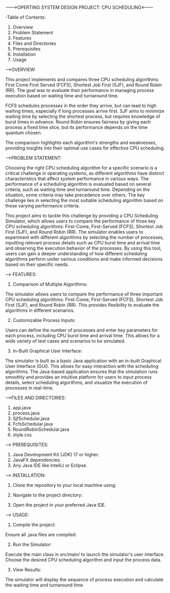 --->OPERTING SYSTEM DESIGN PROJECT: CPU SCHEDULING<---

-Table of Contents:

1. Overview
2. Problem Statement
3. Features
4. Files and Directories
5. Prerequisites 
6. Installation 
7. Usage


-->OVERVIEW:

This project implements and compares three CPU scheduling algorithms: First Come First Served (FCFS), Shortest Job First (SJF), and Round Robin (RR). The goal was to evaluate their performance in managing process execution based on waiting time and turnaround time.

FCFS schedules processes in the order they arrive, but can lead to high waiting times, especially if long processes arrive first. SJF aims to minimize waiting time by selecting the shortest process, but requires knowledge of burst times in advance. Round Robin ensures fairness by giving each process a fixed time slice, but its performance depends on the time quantum chosen.

The comparison highlights each algorithm's strengths and weaknesses, providing insights into their optimal use cases for effective CPU scheduling.

-->PROBLEM STATEMENT:

Choosing the right CPU scheduling algorithm for a specific scenario is a critical challenge in operating systems, as different algorithms have distinct characteristics that affect system performance in various ways. The performance of a scheduling algorithm is evaluated based on several criteria, such as waiting time and turnaround time. Depending on the situation, some criteria may take precedence over others. The key challenge lies in selecting the most suitable scheduling algorithm based on these varying performance criteria.

This project aims to tackle this challenge by providing a CPU Scheduling Simulator, which allows users to compare the performance of three key CPU scheduling algorithms: First-Come, First-Served (FCFS), Shortest Job First (SJF), and Round Robin (RR). The simulator enables users to experiment with different algorithms by selecting the number of processes, inputting relevant process details such as CPU burst time and arrival time and observing the execution behavior of the processes. By using this tool, users can gain a deeper understanding of how different scheduling algorithms perform under various conditions and make informed decisions based on their specific needs.

--> FEATURES:

1. Comparison of Multiple Algorithms:

The simulator allows users to compare the performance of three important CPU scheduling algorithms: First-Come, First-Served (FCFS), Shortest Job First (SJF), and Round Robin (RR). This provides flexibility to evaluate the algorithms in different scenarios.

2. Customizable Process Inputs:

Users can define the number of processes and enter key parameters for each process, including CPU burst time and arrival time. This allows for a wide variety of test cases and scenarios to be simulated. 

3. In-Built Graphical User Interface:

The simulator is built as a basic Java application with an in-built Graphical User Interface (GUI). This allows for easy interaction with the scheduling algorithms. The Java-based application ensures that the simulation runs smoothly and provides an intuitive platform for users to input process details, select scheduling algorithms, and visualize the execution of processes in real-time.

-->FILES AND DIRECTORIES:

1. app.java
2. process.java
3. SjfSchedular.java
4. FcfsSchedular.java
5. RoundRobinSchedular.java
5. style.css

--> PREREQUISITES:

1. Java Development Kit (JDK) 17 or higher.
2. JavaFX dependencies.
3. Any Java IDE like IntelliJ or Eclipse.

--> INSTALLATION:

1. Clone the repository to your local machine using:

2. Navigate to the project directory:

3. Open the project in your preferred Java IDE.

--> USAGE:

1. Compile the project:
 
Ensure all .java files are compiled.

2. Run the Simulator:

Execute the main class in src/main/ to launch the simulator's user interface. Choose the desired CPU scheduling algorithm and input the process data.

3. View Results:

The simulator will display the sequence of process execution and calculate the waiting time and turnaround time.



